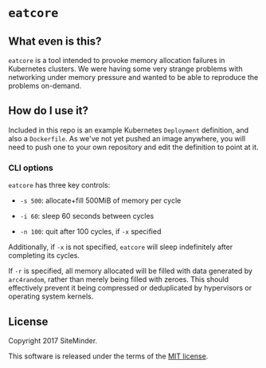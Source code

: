 # `eatcore`

## What even is this?

`eatcore` is a tool intended to provoke memory allocation failures in
Kubernetes clusters. We were having some very strange problems with networking
under memory pressure and wanted to be able to reproduce the problems
on-demand.

## How do I use it?

Included in this repo is an example Kubernetes `Deployment` definition, and
also a `Dockerfile`. As we've not yet pushed an image anywhere, you will need
to push one to your own repository and edit the definition to point at it.

### CLI options

`eatcore` has three key controls:

* `-s 500`: allocate+fill 500MiB of memory per cycle

* `-i 60`: sleep 60 seconds between cycles

* `-n 100`: quit after 100 cycles, if `-x` specified

Additionally, if `-x` is not specified, `eatcore` will sleep indefinitely after
completing its cycles.

If `-r` is specified, all memory allocated will be filled with data generated
by `arc4random`, rather than merely being filled with zeroes. This should
effectively prevent it being compressed or deduplicated by hypervisors or
operating system kernels.

## License

Copyright 2017 SiteMinder.

This software is released under the terms of the [MIT license](https://opensource.org/licenses/MIT).
